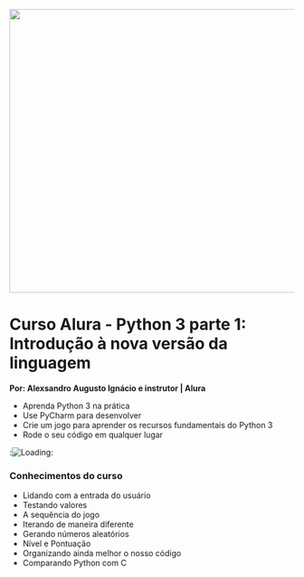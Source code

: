 <p align="center">
  <img width="660" height="500" src="https://github.com/alexaugusto23/python_alura/blob/master/img/gifpython.gif">
</p>


# Curso Alura - Python 3 parte 1: Introdução à nova versão da linguagem
__Por: Alexsandro Augusto Ignácio e instrutor | Alura__

* Aprenda Python 3 na prática
* Use PyCharm para desenvolver
* Crie um jogo para aprender os recursos fundamentais do Python 3
* Rode o seu código em qualquer lugar

:![Loading](https://github.com/alexaugusto23/python_alura/blob/master/img/loading.gif):


### __Conhecimentos do curso__

* Lidando com a entrada do usuário
* Testando valores
* A sequência do jogo
* Iterando de maneira diferente
* Gerando números aleatórios
* Nível e Pontuação
* Organizando ainda melhor o nosso código
* Comparando Python com C